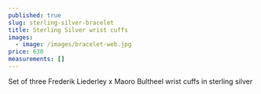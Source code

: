 ```yaml
---
published: true
slug: sterling-silver-bracelet
title: Sterling Silver wrist cuffs
images:
  - image: /images/bracelet-web.jpg
price: 630
measurements: []
---
```

S﻿et of three Frederik Liederley x Maoro Bultheel wrist cuffs in sterling silver